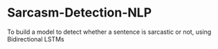 # Sarcasm-Detection-NLP
To build a model to detect whether a sentence is sarcastic or not, using Bidirectional LSTMs
